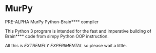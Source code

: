# MurPy
PRE-ALPHA MurPy Python-Brain**** compiler

This Python 3 program is intended for the fast and imperative building of Brain**** code from simpy Python OOP instruction.

All this is *EXTREMELY EXPERIMENTAL* so please wait a little.
